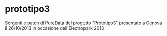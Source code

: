 prototipo3
==========

Sorgenti e patch di PureData del progetto "Prototipo3" presentato a Genova il 26/10/2013 in occasione dell'Electropark 2013
